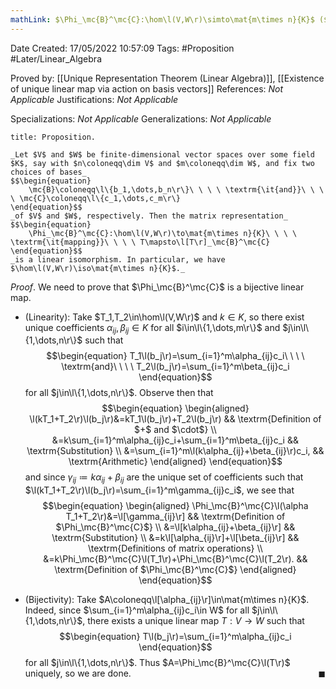 ```yaml
---
mathLink: $\Phi_\mc{B}^\mc{C}:\hom\l(V,W\r)\simto\mat{m\times n}{K}$ ($\dim V=n$, $\dim W=m$)
---
```


<div class="topSpace"></div>

Date Created: 17/05/2022 10:57:09
Tags: #Proposition #Later/Linear_Algebra

Proved by: [[Unique Representation Theorem (Linear Algebra)]], [[Existence of unique linear map via action on basis vectors]]
References: _Not Applicable_
Justifications: _Not Applicable_

Specializations: _Not Applicable_
Generalizations: _Not Applicable_

``` ad-Proposition
title: Proposition.

_Let $V$ and $W$ be finite-dimensional vector spaces over some field $K$, say with $n\coloneqq\dim V$ and $m\coloneqq\dim W$, and fix two choices of bases_
$$\begin{equation}
    \mc{B}\coloneqq\l\{b_1,\dots,b_n\r\}\ \ \ \ \textrm{\it{and}}\ \ \ \ \mc{C}\coloneqq\l\{c_1,\dots,c_m\r\}
\end{equation}$$
_of $V$ and $W$, respectively. Then the matrix representation_
$$\begin{equation}
    \Phi_\mc{B}^\mc{C}:\hom\l(V,W\r)\to\mat{m\times n}{K}\ \ \ \ \textrm{\it{mapping}}\ \ \ \ T\mapsto\l[T\r]_\mc{B}^\mc{C}
\end{equation}$$
_is a linear isomorphism. In particular, we have $\hom\l(V,W\r)\iso\mat{m\times n}{K}$._

```

_Proof_. We need to prove that $\Phi_\mc{B}^\mc{C}$ is a bijective linear map.
* (Linearity): Take $T_1,T_2\in\hom\l(V,W\r)$ and $k\in K$, so there exist unique coefficients $\alpha_{ij},\beta_{ij}\in K$ for all $i\in\l\{1,\dots,m\r\}$ and $j\in\l\{1,\dots,n\r\}$ such that
$$\begin{equation}
    T_1\l(b_j\r)=\sum_{i=1}^m\alpha_{ij}c_i\ \ \ \ \textrm{and}\ \ \ \ T_2\l(b_j\r)=\sum_{i=1}^m\beta_{ij}c_i
\end{equation}$$
for all $j\in\l\{1,\dots,n\r\}$. Observe then that
$$\begin{equation}
    \begin{aligned}
        \l(kT_1+T_2\r)\l(b_j\r)&=kT_1\l(b_j\r)+T_2\l(b_j\r) && \textrm{Definition of $+$ and $\cdot$} \\
        &=k\sum_{i=1}^m\alpha_{ij}c_i+\sum_{i=1}^m\beta_{ij}c_i && \textrm{Substitution} \\
        &=\sum_{i=1}^m\l(k\alpha_{ij}+\beta_{ij}\r)c_i, && \textrm{Arithmetic}
    \end{aligned}
\end{equation}$$
and since $\gamma_{ij}\coloneqq k\alpha_{ij}+\beta_{ij}$ are the unique set of coefficients such that $\l(kT_1+T_2\r)\l(b_j\r)=\sum_{i=1}^m\gamma_{ij}c_i$, we see that
$$\begin{equation}
    \begin{aligned}
        \Phi_\mc{B}^\mc{C}\l(\alpha T_1+T_2\r)&=\l[\gamma_{ij}\r] && \textrm{Definition of $\Phi_\mc{B}^\mc{C}$} \\
        &=\l[k\alpha_{ij}+\beta_{ij}\r] && \textrm{Substitution} \\
        &=k\l[\alpha_{ij}\r]+\l[\beta_{ij}\r] && \textrm{Definitions of matrix operations} \\
        &=k\Phi_\mc{B}^\mc{C}\l(T_1\r)+\Phi_\mc{B}^\mc{C}\l(T_2\r). && \textrm{Definition of $\Phi_\mc{B}^\mc{C}$}
    \end{aligned}
\end{equation}$$

* (Bijectivity): Take $A\coloneqq\l[\alpha_{ij}\r]\in\mat{m\times n}{K}$. Indeed, since $\sum_{i=1}^m\alpha_{ij}c_i\in W$ for all $j\in\l\{1,\dots,n\r\}$, there exists a unique linear map $T:V\to W$ such that
$$\begin{equation}
    T\l(b_j\r)=\sum_{i=1}^m\alpha_{ij}c_i
\end{equation}$$
for all $j\in\l\{1,\dots,n\r\}$. Thus $A=\Phi_\mc{B}^\mc{C}\l(T\r)$ uniquely, so we are done.<span style="float:right;">$\blacksquare$</span>
